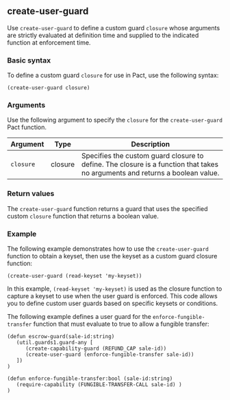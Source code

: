 ## create-user-guard

Use `create-user-guard` to define a custom guard `closure` whose arguments are strictly evaluated at definition time and supplied to the indicated function at enforcement time.

### Basic syntax

To define a custom guard `closure` for use in Pact, use the following syntax:

```pact
(create-user-guard closure)
```

### Arguments

Use the following argument to specify the `closure` for the `create-user-guard` Pact function.

| Argument | Type | Description |
| --- | --- | --- |
| `closure` | closure | Specifies the custom guard closure to define. The closure is a function that takes no arguments and returns a boolean value. |

### Return values

The `create-user-guard` function returns a guard that uses the specified custom `closure` function that returns a boolean value.

### Example

The following example demonstrates how to use the `create-user-guard` function to obtain a keyset, then use the keyset as a custom guard closure function:

```pact
(create-user-guard (read-keyset 'my-keyset))
```

In this example, `(read-keyset 'my-keyset)` is used as the closure function to capture a keyset to use when the user guard is enforced. 
This code allows you to define custom user guards based on specific keysets or conditions.

The following example defines a user guard for the `enforce-fungible-transfer` function that must evaluate to true to allow a fungible transfer:

```pact
(defun escrow-guard(sale-id:string)
   (util.guards1.guard-any [
      (create-capability-guard (REFUND_CAP sale-id))
      (create-user-guard (enforce-fungible-transfer sale-id))
   ])
)

(defun enforce-fungible-transfer:bool (sale-id:string)
   (require-capability (FUNGIBLE-TRANSFER-CALL sale-id) )
)
```